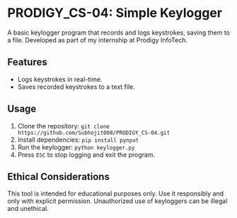 # PRODIGY_CS-04: Simple Keylogger

A basic keylogger program that records and logs keystrokes, saving them to a file. Developed as part of my internship at Prodigy InfoTech.

## Features

- Logs keystrokes in real-time.
- Saves recorded keystrokes to a text file.

## Usage

1. Clone the repository: `git clone https://github.com/Subhojit008/PRODIGY_CS-04.git`
2. Install dependencies: `pip install pynput`
3. Run the keylogger: `python keylogger.py`
4. Press `ESC` to stop logging and exit the program.

## Ethical Considerations

This tool is intended for educational purposes only. Use it responsibly and only with explicit permission. Unauthorized use of keyloggers can be illegal and unethical.
